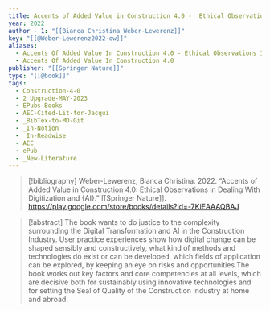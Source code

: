 ```yaml
---
title: Accents of Added Value in Construction 4.0 -  Ethical Observations in Dealing With Digitization and AI
year: 2022
author - 1: "[[Bianca Christina Weber-Lewerenz]]"
key: "[[@Weber-Lewerenz2022-ow]]"
aliases:
  - Accents Of Added Value In Construction 4.0 - Ethical Observations In Dealing With Digitization And Ai
  - Accents Of Added Value In Construction 4.0
publisher: "[[Springer Nature]]"
type: "[[@book]]"
tags:
  - Construction-4-0
  - 2_Upgrade-MAY-2023
  - EPubs-Books
  - AEC-Cited-Lit-for-Jacqui
  - _BibTex-to-MD-Git
  - _In-Notion
  - _In-Readwise
  - AEC
  - ePub
  - _New-Literature
---
```


> [!bibliography]
> Weber-Lewerenz, Bianca Christina. 2022. “Accents of Added Value in Construction 4.0: Ethical Observations in Dealing With Digitization and {AI}.” [[Springer Nature]]. https://play.google.com/store/books/details?id=-7KiEAAAQBAJ

> [!abstract]
> The book wants to do justice to the complexity surrounding the Digital Transformation and AI in the Construction Industry. User practice experiences show how digital change can be shaped sensibly and constructively, what kind of methods and technologies do exist or can be developed, which fields of application can be explored, by keeping an eye on risks and opportunities.The book works out key factors and core competencies at all levels, which are decisive both for sustainably using innovative technologies and for setting the Seal of Quality of the Construction Industry at home and abroad.